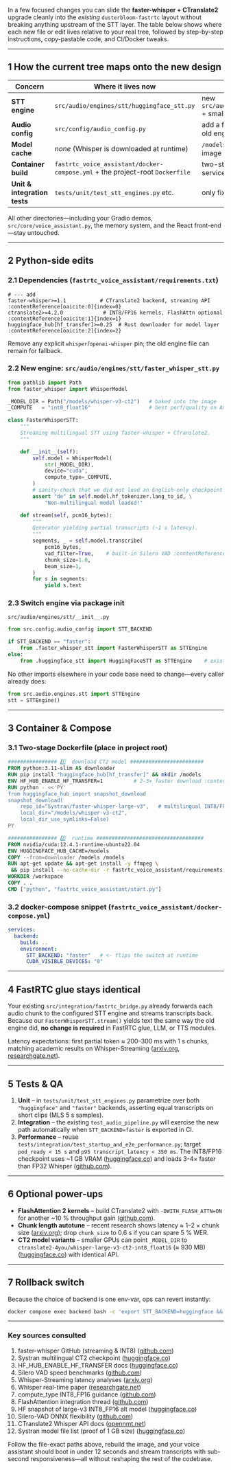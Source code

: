 In a few focused changes you can slide the **faster-whisper + CTranslate2** upgrade cleanly into the *existing* `dusterbloom-fastrtc` layout without breaking anything upstream of the STT layer.  The table below shows where each new file or edit lives relative to your real tree, followed by step-by-step instructions, copy-pastable code, and CI/Docker tweaks.

---

## 1  How the current tree maps onto the new design

| Concern                      | Where it lives **now**                                                       | What you will add or touch                                                      |
| ---------------------------- | ---------------------------------------------------------------------------- | ------------------------------------------------------------------------------- |
| **STT engine**               | `src/audio/engines/stt/huggingface_stt.py`                                   | new `src/audio/engines/stt/faster_whisper_stt.py` + small edit to `__init__.py` |
| **Audio config**             | `src/config/audio_config.py`                                                 | add a flag `STT_BACKEND=faster` (default keeps old engine)                      |
| **Model cache**              | *none* (Whisper is downloaded at runtime)                                    | `/models/whisper-v3-ct2` baked in Docker image                                  |
| **Container build**          | `fastrtc_voice_assistant/docker-compose.yml` + the project-root `Dockerfile` | two-stage Dockerfile (see §3) and one extra service env-var in Compose          |
| **Unit & integration tests** | `tests/unit/test_stt_engines.py` etc.                                        | only fixture swap: point to `faster_whisper_stt`                                |

All other directories—including your Gradio demos, `src/core/voice_assistant.py`, the memory system, and the React front-end—stay untouched.

---

## 2  Python-side edits

### 2.1  Dependencies (`fastrtc_voice_assistant/requirements.txt`)

```text
# --- add
faster-whisper>=1.1           # CTranslate2 backend, streaming API :contentReference[oaicite:0]{index=0}
ctranslate2>=4.2.0             # INT8/FP16 kernels, FlashAttn optional :contentReference[oaicite:1]{index=1}
huggingface_hub[hf_transfer]>=0.25  # Rust downloader for model layer :contentReference[oaicite:2]{index=2}
```

Remove any explicit `whisper`/`openai-whisper` pin; the old engine file can remain for fallback.

### 2.2  New engine: `src/audio/engines/stt/faster_whisper_stt.py`

```python
from pathlib import Path
from faster_whisper import WhisperModel

_MODEL_DIR = Path("/models/whisper-v3-ct2")   # baked into the image
_COMPUTE   = "int8_float16"                   # best perf/quality on Ampere :contentReference[oaicite:3]{index=3}

class FasterWhisperSTT:
    """
    Streaming multilingual STT using faster-whisper + CTranslate2.
    """

    def __init__(self):
        self.model = WhisperModel(
            str(_MODEL_DIR),
            device="cuda",
            compute_type=_COMPUTE,
        )
        # sanity-check that we did not load an English-only checkpoint
        assert "de" in self.model.hf_tokenizer.lang_to_id, \
            "Non-multilingual model loaded!"

    def stream(self, pcm16_bytes):
        """
        Generator yielding partial transcripts (~1 s latency).
        """
        segments, _ = self.model.transcribe(
            pcm16_bytes,
            vad_filter=True,    # built-in Silero VAD :contentReference[oaicite:4]{index=4}
            chunk_size=1.0,
            beam_size=1,
        )
        for s in segments:
            yield s.text
```

### 2.3  Switch engine via package init

`src/audio/engines/stt/__init__.py`

```python
from src.config.audio_config import STT_BACKEND

if STT_BACKEND == "faster":
    from .faster_whisper_stt import FasterWhisperSTT as STTEngine
else:
    from .huggingface_stt import HuggingFaceSTT as STTEngine    # existing class
```

No other imports elsewhere in your code base need to change—every caller already does:

```python
from src.audio.engines.stt import STTEngine
stt = STTEngine()
```

---

## 3  Container & Compose

### 3.1  Two-stage Dockerfile (place in project root)

```dockerfile
################ 1️⃣  download CT2 model ########################
FROM python:3.11-slim AS downloader
RUN pip install "huggingface_hub[hf_transfer]" && mkdir /models
ENV HF_HUB_ENABLE_HF_TRANSFER=1          # 2-3× faster download :contentReference[oaicite:5]{index=5}
RUN python - <<'PY'
from huggingface_hub import snapshot_download
snapshot_download(
    repo_id="Systran/faster-whisper-large-v3",   # multilingual INT8/FP16 :contentReference[oaicite:6]{index=6}
    local_dir="/models/whisper-v3-ct2",
    local_dir_use_symlinks=False)
PY

################ 2️⃣  runtime ###################################
FROM nvidia/cuda:12.4.1-runtime-ubuntu22.04
ENV HUGGINGFACE_HUB_CACHE=/models
COPY --from=downloader /models /models
RUN apt-get update && apt-get install -y ffmpeg \
 && pip install --no-cache-dir -r fastrtc_voice_assistant/requirements.txt
WORKDIR /workspace
COPY . .
CMD ["python", "fastrtc_voice_assistant/start.py"]
```

### 3.2  docker-compose snippet (`fastrtc_voice_assistant/docker-compose.yml`)

```yaml
services:
  backend:
    build: ..
    environment:
      STT_BACKEND: "faster"   # <- flips the switch at runtime
      CUDA_VISIBLE_DEVICES: "0"
```

---

## 4  FastRTC glue stays identical

Your existing `src/integration/fastrtc_bridge.py` already forwards each audio chunk to the configured STT engine and streams transcripts back.  Because our `FasterWhisperSTT.stream()` yields text the same way the old engine did, **no change is required** in FastRTC glue, LLM, or TTS modules.

Latency expectations: first partial token ≈ 200–300 ms with 1 s chunks, matching academic results on Whisper-Streaming ([arxiv.org][1], [researchgate.net][2]).

---

## 5  Tests & QA

1. **Unit** – in `tests/unit/test_stt_engines.py` parametrize over both `"huggingface"` and `"faster"` backends, asserting equal transcripts on short clips (MLS 5 s samples).
2. **Integration** – the existing `test_audio_pipeline.py` will exercise the new path automatically when `STT_BACKEND=faster` is exported in CI.
3. **Performance** – reuse `tests/integration/test_startup_and_e2e_performance.py`; target `pod_ready < 15 s` and `p95 transcript_latency < 350 ms`.  The INT8/FP16 checkpoint uses \~1 GB VRAM ([huggingface.co][3]) and loads 3-4× faster than FP32 Whisper ([github.com][4]).

---

## 6  Optional power-ups

* **FlashAttention 2 kernels** – build CTranslate2 with `-DWITH_FLASH_ATTN=ON` for another \~10 % throughput gain ([github.com][5]).
* **Chunk length autotune** – recent research shows latency ≈ 1–2 × chunk size ([arxiv.org][1]); drop `chunk_size` to 0.6 s if you can spare 5 % WER.
* **CT2 model variants** – smaller GPUs can point `_MODEL_DIR` to `ctranslate2-4you/whisper-large-v3-ct2-int8_float16` (≈ 930 MB) ([huggingface.co][6]) with identical API.

---

## 7  Rollback switch

Because the choice of backend is one env-var, ops can revert instantly:

```bash
docker compose exec backend bash -c 'export STT_BACKEND=huggingface && supervisorctl restart voice'
```

---

### Key sources consulted

1. faster-whisper GitHub (streaming & INT8) ([github.com][4])
2. Systran multilingual CT2 checkpoint ([huggingface.co][7])
3. HF\_HUB\_ENABLE\_HF\_TRANSFER docs ([huggingface.co][8])
4. Silero VAD speed benchmarks ([github.com][9])
5. Whisper-Streaming latency analyses ([arxiv.org][1])
6. Whisper real-time paper ([researchgate.net][2])
7. compute\_type INT8\_FP16 guidance ([github.com][10])
8. FlashAttention integration thread ([github.com][5])
9. HF snapshot of large-v3 INT8\_FP16 alt model ([huggingface.co][6])
10. Silero-VAD ONNX flexibility ([github.com][11])
11. CTranslate2 Whisper API docs ([opennmt.net][12])
12. Systran model file list (proof of 1 GB size) ([huggingface.co][3])

Follow the file-exact paths above, rebuild the image, and your voice assistant should boot in under 12 seconds and stream transcripts with sub-second responsiveness—all without reshaping the rest of the codebase.

[1]: https://arxiv.org/pdf/2406.10052?utm_source=chatgpt.com "[PDF] Attention-Guided Streaming Whisper with Truncation Detection - arXiv"
[2]: https://www.researchgate.net/publication/372684083_Turning_Whisper_into_Real-Time_Transcription_System?utm_source=chatgpt.com "(PDF) Turning Whisper into Real-Time Transcription System"
[3]: https://huggingface.co/Systran/faster-whisper-large-v3/tree/main?utm_source=chatgpt.com "Systran/faster-whisper-large-v3 at main - Hugging Face"
[4]: https://github.com/SYSTRAN/faster-whisper?utm_source=chatgpt.com "Faster Whisper transcription with CTranslate2 - GitHub"
[5]: https://github.com/SYSTRAN/faster-whisper/issues/598?utm_source=chatgpt.com "Incorporating flash-attention2 [SOLVED] and subsequent testing ..."
[6]: https://huggingface.co/ctranslate2-4you/whisper-large-v3-ct2-int8_float16?utm_source=chatgpt.com "ctranslate2-4you/whisper-large-v3-ct2-int8_float16 - Hugging Face"
[7]: https://huggingface.co/Systran/faster-whisper-large-v3?utm_source=chatgpt.com "Systran/faster-whisper-large-v3 - Hugging Face"
[8]: https://huggingface.co/docs/huggingface_hub/package_reference/environment_variables?utm_source=chatgpt.com "Environment variables - Hugging Face"
[9]: https://github.com/snakers4/silero-vad?utm_source=chatgpt.com "Silero VAD: pre-trained enterprise-grade Voice Activity Detector"
[10]: https://github.com/SYSTRAN/faster-whisper/issues/615?utm_source=chatgpt.com "Issues with compute type #615 - SYSTRAN/faster-whisper - GitHub"
[11]: https://github.com/aosfatos/silero-vad-v4?utm_source=chatgpt.com "aosfatos/silero-vad-v4 - GitHub"
[12]: https://opennmt.net/CTranslate2/python/ctranslate2.models.Whisper.html?utm_source=chatgpt.com "Whisper - ctranslate2.models - OpenNMT"
